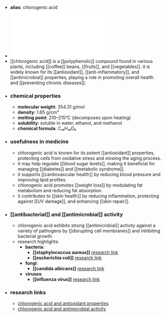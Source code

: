 - **alias**: chlorogenic acid
- ![Chlorogenic_Acid.pdf](../assets/Chlorogenic_Acid_1719303309556_0.pdf)
- [[chlorogenic acid]] is a [[polyphenolic]] compound found in various plants, including [[coffee]] beans, [[fruits]], and [[vegetables]]. it is widely known for its [[antioxidant]], [[anti-inflammatory]], and [[antimicrobial]] properties, playing a role in promoting overall health and [[preventing chronic diseases]].
- ### chemical properties
	- **molecular weight**: 354.31 g/mol
	- **density**: 1.65 g/cm³
	- **melting point**: 210–215°C (decomposes upon heating)
	- **solubility**: soluble in water, ethanol, and methanol
	- **chemical formula**: C₁₆H₁₈O₉
- ### usefulness in medicine
	- chlorogenic acid is known for its potent [[antioxidant]] properties, protecting cells from oxidative stress and slowing the aging process.
	- it may help regulate [[blood sugar levels]], making it beneficial for managing [[diabetes]] and [[metabolic syndrome]].
	- it supports [[cardiovascular health]] by reducing blood pressure and improving lipid profiles.
	- chlorogenic acid promotes [[weight loss]] by modulating fat metabolism and reducing fat absorption.
	- it contributes to [[skin health]] by reducing inflammation, protecting against [[UV damage]], and enhancing [[skin repair]].
- ### [[antibacterial]] and [[antimicrobial]] activity
	- chlorogenic acid exhibits strong [[antimicrobial]] activity against a variety of pathogens by [[disrupting cell membranes]] and inhibiting bacterial growth.
	- research highlights:
		- **bacteria**:
			- **[[staphylococcus aureus]]** [research link](https://scholar.google.com/scholar?q=Staphylococcus+aureus+chlorogenic+acid)
			- **[[escherichia coli]]** [research link](https://scholar.google.com/scholar?q=Escherichia+coli+chlorogenic+acid)
		- **fungi**:
			- **[[candida albicans]]** [research link](https://scholar.google.com/scholar?q=Candida+albicans+chlorogenic+acid)
		- **viruses**:
			- **[[influenza virus]]** [research link](https://scholar.google.com/scholar?q=influenza+virus+chlorogenic+acid)
- ### research links
	- [chlorogenic acid and antioxidant properties](https://scholar.google.com/scholar?q=chlorogenic+acid+antioxidant+properties)
	- [chlorogenic acid and antimicrobial activity](https://scholar.google.com/scholar?q=chlorogenic+acid+antimicrobial+activity)